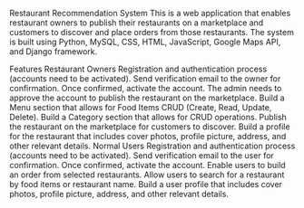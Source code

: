 Restaurant Recommendation System
This is a web application that enables restaurant owners to publish their restaurants on a marketplace and customers to discover and place orders from those restaurants. The system is built using Python, MySQL, CSS, HTML, JavaScript, Google Maps API, and Django framework.

Features
Restaurant Owners
Registration and authentication process (accounts need to be activated).
Send verification email to the owner for confirmation.
Once confirmed, activate the account.
The admin needs to approve the account to publish the restaurant on the marketplace.
Build a Menu section that allows for Food Items CRUD (Create, Read, Update, Delete).
Build a Category section that allows for CRUD operations.
Publish the restaurant on the marketplace for customers to discover.
Build a profile for the restaurant that includes cover photos, profile picture, address, and other relevant details.
Normal Users
Registration and authentication process (accounts need to be activated).
Send verification email to the user for confirmation.
Once confirmed, activate the account.
Enable users to build an order from selected restaurants.
Allow users to search for a restaurant by food items or restaurant name.
Build a user profile that includes cover photos, profile picture, address, and other relevant details.
